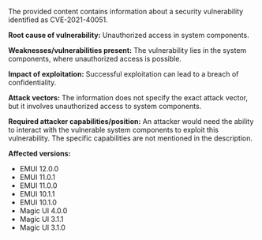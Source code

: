 The provided content contains information about a security vulnerability identified as CVE-2021-40051.

**Root cause of vulnerability:** Unauthorized access in system components.

**Weaknesses/vulnerabilities present:** The vulnerability lies in the system components, where unauthorized access is possible.

**Impact of exploitation:** Successful exploitation can lead to a breach of confidentiality.

**Attack vectors:** The information does not specify the exact attack vector, but it involves unauthorized access to system components.

**Required attacker capabilities/position:** An attacker would need the ability to interact with the vulnerable system components to exploit this vulnerability. The specific capabilities are not mentioned in the description.

**Affected versions:**
* EMUI 12.0.0
* EMUI 11.0.1
* EMUI 11.0.0
* EMUI 10.1.1
* EMUI 10.1.0
* Magic UI 4.0.0
* Magic UI 3.1.1
* Magic UI 3.1.0